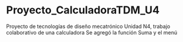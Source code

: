 # Proyecto_CalculadoraTDM_U4
Proyecto de tecnologías de diseño mecatrónico Unidad N4, trabajo colaborativo de una calculadora
Se agregó la función Suma y el menú
